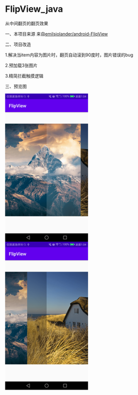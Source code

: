 # FlipView_java
从中间翻页的翻页效果

一、本项目来源
   来自[emilsjolander/android-FlipView](https://github.com/emilsjolander/android-FlipView)
   
二、项目改造

   1.解决当item内容为图片时，翻页自动滚到90度时，图片错误的bug
   
   2.预加载3张图片
   
   3.精简拦截触摸逻辑
   
三、预览图

<img src="https://github.com/docwei2050/FlipView_java/blob/master/screenshot/Screenshot_20200615-010431.png" width=270 height=480 align=left />
<img src="https://github.com/docwei2050/FlipView_java/blob/master/screenshot/Screenshot_20200615-010438.png" width=270 height=480 align=left />


